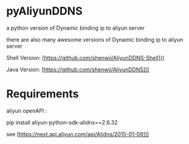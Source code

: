 # pyAliyunDDNS
a python version of Dynamic binding ip to aliyun server

there are also many awesome versions of Dynamic binding ip to aliyun server

Shell Version: [https://github.com/shenwii/AliyunDDNS-Shell]()

Java Version: [https://github.com/shenwii/AliyunDDNS]()

# Requirements

aliyun openAPI :

pip install aliyun-python-sdk-alidns==2.6.32

see [https://next.api.aliyun.com/api/Alidns/2015-01-09]()
